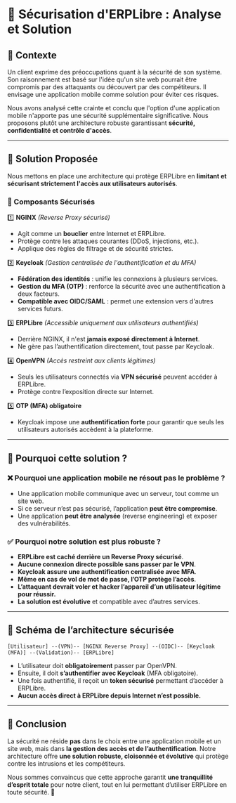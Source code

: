 # 📌 Sécurisation d'ERPLibre : Analyse et Solution

## 🔹 Contexte

Un client exprime des préoccupations quant à la sécurité de son système. Son raisonnement est basé sur l'idée qu'un site web pourrait être compromis par des attaquants ou découvert par des compétiteurs. Il envisage une application mobile comme solution pour éviter ces risques.

Nous avons analysé cette crainte et conclu que l'option d'une application mobile n'apporte pas une sécurité supplémentaire significative. Nous proposons plutôt une architecture robuste garantissant **sécurité, confidentialité et contrôle d'accès**.

---

## 🔹 Solution Proposée

Nous mettons en place une architecture qui protège ERPLibre en **limitant et sécurisant strictement l'accès aux utilisateurs autorisés**.

### **🔐 Composants Sécurisés**

1️⃣ **NGINX** *(Reverse Proxy sécurisé)*

- Agit comme un **bouclier** entre Internet et ERPLibre.
- Protège contre les attaques courantes (DDoS, injections, etc.).
- Applique des règles de filtrage et de sécurité strictes.

2️⃣ **Keycloak** *(Gestion centralisée de l'authentification et du MFA)*

- **Fédération des identités** : unifie les connexions à plusieurs services.
- **Gestion du MFA (OTP)** : renforce la sécurité avec une authentification à deux facteurs.
- **Compatible avec OIDC/SAML** : permet une extension vers d'autres services futurs.

3️⃣ **ERPLibre** *(Accessible uniquement aux utilisateurs authentifiés)*

- Derrière NGINX, il n'est **jamais exposé directement à Internet**.
- Ne gère pas l’authentification directement, tout passe par Keycloak.

4️⃣ **OpenVPN** *(Accès restreint aux clients légitimes)*

- Seuls les utilisateurs connectés via **VPN sécurisé** peuvent accéder à ERPLibre.
- Protège contre l’exposition directe sur Internet.

5️⃣ **OTP (MFA) obligatoire**

- Keycloak impose une **authentification forte** pour garantir que seuls les utilisateurs autorisés accèdent à la plateforme.

---

## 🔹 Pourquoi cette solution ?

### **❌ Pourquoi une application mobile ne résout pas le problème ?**

- Une application mobile communique avec un serveur, tout comme un site web.
- Si ce serveur n’est pas sécurisé, l’application **peut être compromise**.
- Une application **peut être analysée** (reverse engineering) et exposer des vulnérabilités.

### **✅ Pourquoi notre solution est plus robuste ?**

- **ERPLibre est caché derrière un Reverse Proxy sécurisé**.
- **Aucune connexion directe possible sans passer par le VPN**.
- **Keycloak assure une authentification centralisée avec MFA**.
- **Même en cas de vol de mot de passe, l’OTP protège l’accès**.
- **L’attaquant devrait voler et hacker l’appareil d’un utilisateur légitime pour réussir.**
- **La solution est évolutive** et compatible avec d’autres services.

---

## 🔹 Schéma de l’architecture sécurisée

```plaintext
[Utilisateur] --(VPN)-- [NGINX Reverse Proxy] --(OIDC)-- [Keycloak (MFA)] --(Validation)-- [ERPLibre]
```

- L’utilisateur doit **obligatoirement** passer par OpenVPN.
- Ensuite, il doit **s’authentifier avec Keycloak** (MFA obligatoire).
- Une fois authentifié, il reçoit un **token sécurisé** permettant d’accéder à ERPLibre.
- **Aucun accès direct à ERPLibre depuis Internet n’est possible.**

---

## 🔹 Conclusion

La sécurité ne réside **pas** dans le choix entre une application mobile et un site web, mais dans **la gestion des accès et de l’authentification**. Notre architecture offre **une solution robuste, cloisonnée et évolutive** qui protège contre les intrusions et les compétiteurs.

Nous sommes convaincus que cette approche garantit **une tranquillité d’esprit totale** pour notre client, tout en lui permettant d’utiliser ERPLibre en toute sécurité. 🚀


